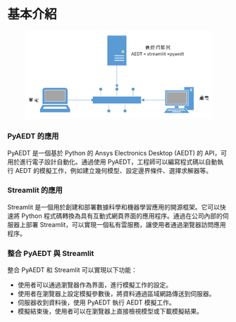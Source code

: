 # 基本介紹

<figure><img src=".gitbook/assets/image (1) (1).png" alt=""><figcaption></figcaption></figure>

### PyAEDT 的應用

&#x20;PyAEDT 是一個基於 Python 的 Ansys Electronics Desktop (AEDT) 的 API，可用於進行電子設計自動化。通過使用 PyAEDT，工程師可以編寫程式碼以自動執行 AEDT 的模擬工作，例如建立幾何模型、設定邊界條件、選擇求解器等。

### Streamlit 的應用

Streamlit 是一個用於創建和部署數據科學和機器學習應用的開源框架。它可以快速將 Python 程式碼轉換為具有互動式網頁界面的應用程序。通過在公司內部的伺服器上部署 Streamlit，可以實現一個私有雲服務，讓使用者通過瀏覽器訪問應用程序。

### 整合 PyAEDT 與 Streamlit

整合 PyAEDT 和 Streamlit 可以實現以下功能：

* 使用者可以通過瀏覽器作為界面，進行模擬工作的設定。
* 使用者在瀏覽器上設定模擬參數後，將資料通過區域網路傳送到伺服器。
* 伺服器收到資料後，使用 PyAEDT 執行 AEDT 模擬工作。
* 模擬結束後，使用者可以在瀏覽器上直接檢視模型或下載模擬結果。
